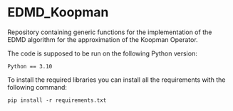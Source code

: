 # EDMD_Koopman
Repository containing generic functions for the implementation of the EDMD algorithm for the approximation of the Koopman Operator.

The code is supposed to be run on the following Python version:
```console
Python == 3.10
```

To install the required libraries you can install all the requirements with the following command:
```console
pip install -r requirements.txt
```